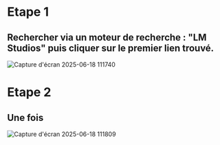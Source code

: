 # Etape 1
## Rechercher via un moteur de recherche : "LM Studios" puis cliquer sur le premier lien trouvé.
![Capture d'écran 2025-06-18 111740](https://github.com/user-attachments/assets/edd122bf-c9a7-4511-803e-e5cfec11e943)

# Etape 2
## Une fois
![Capture d'écran 2025-06-18 111809](https://github.com/user-attachments/assets/74a39e41-0968-443e-8b96-f7396ec77327)
